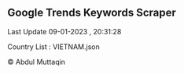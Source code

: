 

## Google Trends Keywords Scraper 
 
Last Update 09-01-2023 , 20:31:28

Country List :
VIETNAM.json



© Abdul Muttaqin 
